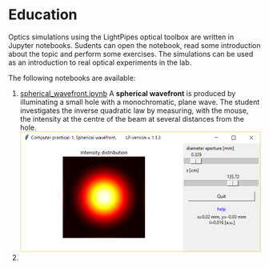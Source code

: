 # Education
Optics simulations using the LightPipes optical toolbox are written in Jupyter notebooks. Sudents can open the notebook, read some introduction about the topic and perform some exercises. The simulations can be used as an introduction to real optical experiments in the lab.

The following notebooks are available:

1. [spherical_wavefront.ipynb](./spherical_wavefront.ipynb) A **spherical wavefront** is produced by illuminating a small hole with a monochromatic, plane wave. The student investigates the inverse quadratic law by measuring, with the mouse, the intensity at the centre of the beam at several distances from the hole. ![](./images/spherical_wavefront_sim.png)
2. 





